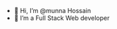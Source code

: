 - 👋 Hi, I’m @munna Hossain
- 👀 I’m a Full Stack Web developer
<!---
munna2053/munna2053 is a ✨ special ✨ repository because its `README.md` (this file) appears on your GitHub profile.
You can click the Preview link to take a look at your changes.
--->
